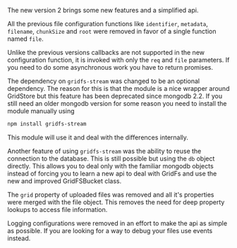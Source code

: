 The new version 2 brings some new features and a simplified api.

All the previous file configuration functions like `identifier`, `metadata`,
`filename`, `chunkSize` and `root` were removed in favor of a single function
named `file`. 

Unlike the previous versions callbacks are not supported in the new configuration 
function, it is invoked with only the `req` and `file` parameters. If you need to 
do some asynchronous work you have to return promises. 

The dependency on `gridfs-stream` was changed to be an optional dependency.
The reason for this is that the module is a nice wrapper around GridStore 
but this feature has been deprecated since mongodb 2.2. If you still need an 
older mongodb version for some reason you need to install the module manually using

```bash
npm install gridfs-stream
```

This module will use it and deal with the differences internally.

Another feature of using `gridfs-stream` was the ability to reuse the connection
to the database. This is still possible but using the `db` object directly. This
allows you to deal only with the familiar mongodb objects instead of forcing you
to learn a new api to deal with GridFs and use the new and improved GridFSBucket
class.

The `grid` property of uploaded files was removed and all it's properties were
merged with the file object. This removes the need for deep property lookups to
access file information.

Logging configurations were removed in an effort to make the api as simple as
possible. If you are looking for a way to debug your files use events instead.

